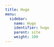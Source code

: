 ```yaml
---
title: Hugo
menu:
  sidebar:
    name: Hugo
    identifier: hugo
    parent: site
    weight: 100
---
```

